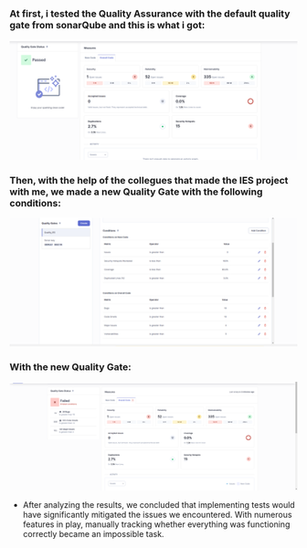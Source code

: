 ### At first, i tested the Quality Assurance with the default quality gate from sonarQube and this is what i got:

![Quality Assurance with default](images/QAInit.png)

### Then, with the help of the collegues that made the IES project with me, we made a new Quality Gate with the following conditions:


![Conditions of the new Quality Gate](images/Quality_IES.png)

### With the new Quality Gate:

![Quality Assurance with created Quality Gate](images/QAAfter.png)

- After analyzing the results, we concluded that implementing tests would have significantly mitigated the issues we encountered. With numerous features in play, manually tracking whether everything was functioning correctly became an impossible task.

